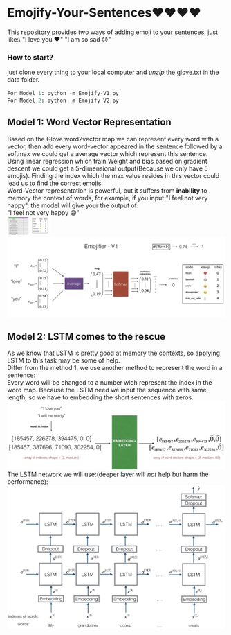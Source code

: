 # Emojify-Your-Sentences❤️❤️❤️❤️

This repository provides two ways of adding emoji to your sentences, just like:\\
"I love you ❤️"
"I am so sad 😞"
### How to start?  
just clone every thing to your local computer and *unzip* the glove.txt in the data folder.   
```python  
For Model 1: python -m Emojify-V1.py    
For Model 2: python -m Emojify-V2.py  
```

## Model 1: Word Vector Representation
Based on the Glove word2vector map we can represent every word with a vector, then add every word-vector appeared in the sentence followed by a softmax we could get a average vector which represent this sentence. Using linear regression which train Weight and bias based on gradient descent we could get a 5-dimensional output(Because we only have 5 emojis). Finding the index which the max value resides in this vector could lead us to find the correct emojis.  
Word-Vector representation is powerful, but it suffers from **inability** to memory the context of words, for example, if you input "I feel not very happy", the model will give your the output of:  
"I feel not very happy 😄"  
<img src="https://github.com/mingbocui/Emojify-Your-Sentences/blob/master/images/data_set.png" style="width:100px;height:50;">  
![work process](https://github.com/mingbocui/Emojify-Your-Sentences/blob/master/images/image_1.png)

## Model 2: LSTM comes to the rescue
As we know that LSTM is pretty good at memory the contexts, so applying LSTM to this task may be some of help.  
Differ from the method 1, we use another method to represent the word in a sentence:  
Every word will be changed to a number wich represent the index in the word map. Because the LSTM need we input the sequence with same length, so we have to embedding the short sentences with zeros.  
![embedding layer](https://github.com/mingbocui/Emojify-Your-Sentences/blob/master/images/embedding1.png)
The LSTM network we will use:(deeper layer will *not* help but harm the performance):  
![LSTM](https://github.com/mingbocui/Emojify-Your-Sentences/blob/master/images/emojifier-v2.png)
